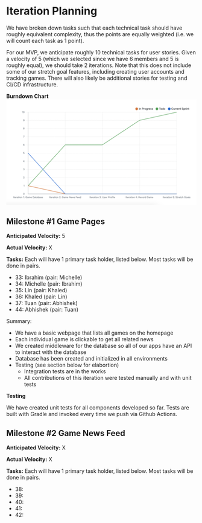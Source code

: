 # Iteration Planning
We have broken down tasks such that each technical task should have roughly equivalent complexity, thus the points are equally weighted (i.e. we will count each task as 1 point). 

For our MVP, we anticipate roughly 10 technical tasks for user stories. Given a velocity of 5 (which we selected since we have 6 members and 5 is roughly equal), we should take 2 iterations. Note that this does not include some of our stretch goal features, including creating user accounts and tracking games. There will also likely be additional stories for testing and CI/CD infrastructure.

**Burndown Chart**
![Burndown Chart](hw6_burndown.png)

## Milestone #1 Game Pages

**Anticipated Velocity:** 5

**Actual Velocity:** X

**Tasks:** Each will have 1 primary task holder, listed below. Most tasks will be done in pairs.
- 33: Ibrahim (pair: Michelle)
- 34: Michelle (pair: Ibrahim)
- 35: Lin (pair: Khaled)
- 36: Khaled (pair: Lin)
- 37: Tuan (pair: Abhishek)
- 44: Abhishek (pair: Tuan)

Summary: 
- We have a basic webpage that lists all games on the homepage
- Each individual game is clickable to get all related news
- We created middleware for the database so all of our apps have an API to interact with the database
- Database has been created and initialized in all environments
- Testing (see section below for elabortion)
  - Integration tests are in the works
  - All contributions of this iteration were tested manually and with unit tests

**Testing**

We have created unit tests for all components developed so far. Tests are built with Gradle and invoked every time we push via Github Actions.


## Milestone #2 Game News Feed

**Anticipated Velocity:** X

**Actual Velocity:** X

**Tasks:** Each will have 1 primary task holder, listed below. Most tasks will be done in pairs.
- 38:
- 39:
- 40:
- 41:
- 42:
